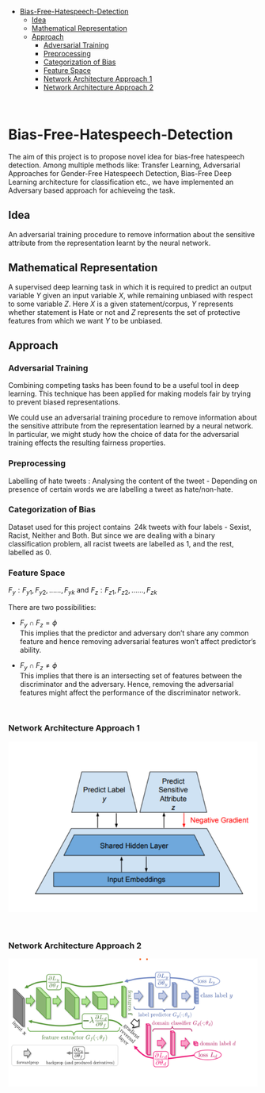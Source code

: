 - [Bias-Free-Hatespeech-Detection](#bias-free-hatespeech-detection)
  - [Idea](#idea)
  - [Mathematical Representation](#mathematical-representation)
  - [Approach](#approach)
    - [Adversarial Training](#adversarial-training)
    - [Preprocessing](#preprocessing)
    - [Categorization of Bias](#categorization-of-bias)
    - [Feature Space](#feature-space)
    - [Network Architecture Approach 1](#network-architecture-approach-1)
    - [Network Architecture Approach 2](#network-architecture-approach-2)

<br>

# Bias-Free-Hatespeech-Detection
The aim of this project is to propose novel idea for bias-free hatespeech detection. Among multiple methods like: Transfer Learning, Adversarial Approaches for Gender-Free Hatespeech Detection, Bias-Free Deep Learning architecture for classification etc., we have implemented an 
Adversary based approach for achieveing the task.


## Idea
An adversarial training procedure to remove information about the sensitive attribute from the representation learnt by the neural network.

## Mathematical Representation
A supervised deep learning task in which it is required to predict an output variable $Y$ given an input variable $X$, while remaining unbiased with respect to some variable $Z$. Here $X$ is a given statement/corpus, $Y$ represents whether statement is Hate or not and $Z$ represents the set of protective features from which we want $Y$ to be unbiased.


## Approach
### Adversarial Training
Combining competing tasks has been found to be a useful tool in deep learning. This technique has been applied for making models fair by trying to prevent biased representations.

We could use an adversarial training procedure to remove information about the sensitive attribute from the representation learned by a neural network. In particular, we might study how the choice of data for the adversarial training effects the resulting fairness properties.

### Preprocessing
Labelling of hate tweets :
Analysing the content of the tweet - Depending on presence of certain words we are labelling a tweet as hate/non-hate.

### Categorization of Bias
Dataset used for this project contains $~24$k tweets with four labels - Sexist, Racist, Neither and Both. But since we are dealing with a binary classification problem, all racist tweets are labelled as 1, and the rest, labelled as 0. 

### Feature Space
$F_y :{F_{y1}, F_{y2},......,F_{yk}}$ and $F_z : {F_{z1}, F_{z2},......,F_{zk}}$


There are two possibilities:

 - $F_y ∩ F_z = \phi$  
    This implies that the predictor and adversary don’t share any common feature and hence removing adversarial features won’t affect predictor’s ability.

- $F_y ∩ F_z ≠ \phi$  
    This implies that there is an intersecting set of features between the discriminator and the adversary. Hence, removing the adversarial features might affect the performance of the discriminator network.

<br>

### Network Architecture Approach 1
![alt text](img/NN1.png)


<br>

### Network Architecture Approach 2
![alt text](img/NN2.png)



